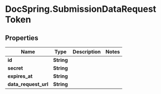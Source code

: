 # DocSpring.SubmissionDataRequestToken

## Properties

Name | Type | Description | Notes
------------ | ------------- | ------------- | -------------
**id** | **String** |  | 
**secret** | **String** |  | 
**expires_at** | **String** |  | 
**data_request_url** | **String** |  | 


